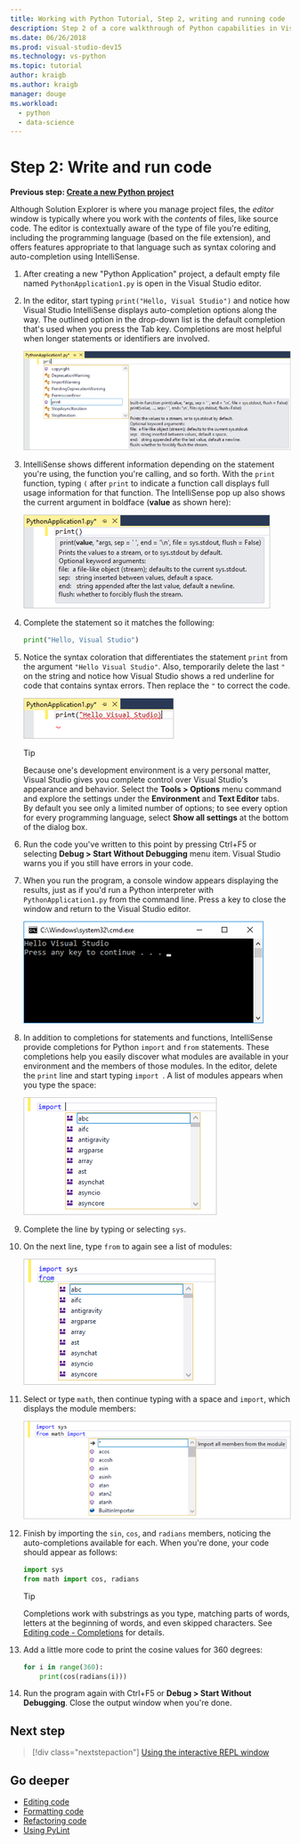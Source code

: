 ```yaml
---
title: Working with Python Tutorial, Step 2, writing and running code
description: Step 2 of a core walkthrough of Python capabilities in Visual Studio, including editing code and running a project.
ms.date: 06/26/2018
ms.prod: visual-studio-dev15
ms.technology: vs-python
ms.topic: tutorial
author: kraigb
ms.author: kraigb
manager: douge
ms.workload: 
  - python
  - data-science
---
```


# Step 2: Write and run code

**Previous step: [Create a new Python project](tutorial-working-with-python-in-visual-studio-step-01-create-project.md)**

Although Solution Explorer is where you manage project files, the *editor* window is typically where you work with the *contents* of files, like source code. The editor is contextually aware of the type of file you're editing, including the programming language (based on the file extension), and offers features appropriate to that language such as syntax coloring and auto-completion using IntelliSense.

1. After creating a new "Python Application" project, a default empty file named `PythonApplication1.py` is open in the Visual Studio editor.

1. In the editor, start typing `print("Hello, Visual Studio")` and notice how Visual Studio IntelliSense displays auto-completion options along the way. The outlined option in the drop-down list is the default completion that's used when you press the Tab key. Completions are most helpful when longer statements or identifiers are involved.

    ![IntelliSense auto-completion popup](media/vs-getting-started-python-04-IntelliSense1b.png)

1. IntelliSense shows different information depending on the statement you're using, the function you're calling, and so forth. With the `print` function, typing `(` after `print` to indicate a function call displays full usage information for that function. The IntelliSense pop up also shows the current argument in boldface (**value** as shown here):

    ![IntelliSense auto-completion popup for a function](media/vs-getting-started-python-05-IntelliSense2b.png)

1. Complete the statement so it matches the following:

    ```python
    print("Hello, Visual Studio")
    ```

1. Notice the syntax coloration that differentiates the statement `print` from the argument `"Hello Visual Studio"`. Also, temporarily delete the last `"` on the string and notice how Visual Studio shows a red underline for code that contains syntax errors. Then replace the `"` to correct the code.

    ![IntelliSense syntax coloring and error highlighting](media/vs-getting-started-python-06-IntelliSense3b.png)

    > [!Tip]
    > Because one's development environment is a very personal matter, Visual Studio gives you complete control over Visual Studio's appearance and behavior. Select the **Tools > Options** menu command and explore the settings under the **Environment** and **Text Editor** tabs. By default you see only a limited number of options; to see every option for every programming language, select **Show all settings** at the bottom of the dialog box. 

1. Run the code you've written to this point by pressing Ctrl+F5 or selecting **Debug > Start Without Debugging** menu item. Visual Studio warns you if you still have errors in your code.

1. When you run the program, a console window appears displaying the results, just as if you'd run a Python interpreter with `PythonApplication1.py` from the command line. Press a key to close the window and return to the Visual Studio editor.

    ![Output for the first run of the program](media/vs-getting-started-python-07-output.png)

1. In addition to completions for statements and functions, IntelliSense provide completions for Python `import` and `from` statements. These completions help you easily discover what modules are available in your environment and the members of those modules. In the editor, delete the `print` line and start typing `import `. A list of modules appears when you type the space:

    ![IntellSense showing available modules for an import statement](media/vs-getting-started-python-08-import1.png)

1. Complete the line by typing or selecting `sys`.

1. On the next line, type `from` to again see a list of modules:

    ![IntellSense showing available modules for a from statement](media/vs-getting-started-python-09-import2.png)

1. Select or type `math`, then continue typing with a space and `import`, which displays the module members:

    ![IntellSense showing module members](media/vs-getting-started-python-10-import3.png)

1. Finish by importing the `sin`, `cos`, and `radians` members, noticing the auto-completions available for each. When you're done, your code should appear as follows:

    ```python
    import sys
    from math import cos, radians
    ```

    > [!Tip]
    > Completions work with substrings as you type, matching parts of words, letters at the beginning of words, and even skipped characters. See [Editing code - Completions](editing-python-code-in-visual-studio.md#completions) for details.

1. Add a little more code to print the cosine values for 360 degrees:

    ```python
    for i in range(360):
        print(cos(radians(i)))
    ```

1. Run the program again with Ctrl+F5 or **Debug > Start Without Debugging**. Close the output window when you're done.

## Next step

> [!div class="nextstepaction"]
> [Using the interactive REPL window](tutorial-working-with-python-in-visual-studio-step-03-interactive-repl.md)

## Go deeper

- [Editing code](editing-python-code-in-visual-studio.md)
- [Formatting code](formatting-python-code.md)
- [Refactoring code](refactoring-python-code.md)
- [Using PyLint](linting-python-code.md)
